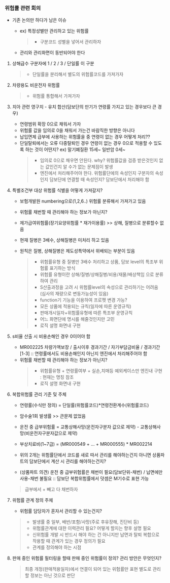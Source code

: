 


  ### 위험률 관련 회의
* 기존 논의만 하다가 남은 이슈
   - ex) 특정성별만 관리하고 있는 위험률 
        > - 구분코드 성별을 넣어서 관리하자
                
   - 관리와 관리화면이 동반되어야 한다
  
 1. 상해급수 구분자에 1 / 2 / 3 / 단일률 이 구분 
     > - 단일률을 분리해서 별도의 위험률코드를 가져가자
   
 2. 차량용도 비운전자 위험률 
       > - 위험률 통합해서 가져가자 
   
 3. 치아 관련 영구치 - 유치 합산(담보단의 만기가 연령률 가지고 있는 경우보다 큰 경우)
    - 연령범위 확장 0으로 채워서 가자
    - 위험률 값을 임의로 0을 채워서 가는건 바람직한 방향은 아니다 
    - 납입면제 급부에 사용하는 위험률을 중 연령이 없는 경우 어떻게 처리??
    - 단일탈퇴에서는 오류 다중탈퇴인 경우 연령이 없는 경우 0으로 적용할 수 있도록 하는 것이 어떤지?
     ex) 말기폐질환 15세~  일반암 0세~
        > - 임의로 0으로 채우면 안된다. why? 위험률값을 검증 받은것인지 없는 값인건지 알 수가 없는 문제점이 발생
        > - 엔진에서 처리해주어야 한다.  위험률단에의 속성인지 구분자의 속성인지 담보단에 연결할 때 속성인지? 담보단에서 처리해야 함
     
 4. 특별조건부 대상 위험률 식별을 어떻게 가져갈지?
    - 보험개발원 numbering으로(1,2,6..) 위험률 분류해서 가져가고 있음 
    - 위험률 채번할 때 관리해야 하는 정보가 아닌지?
    - 제가급여위험률(장기요양위험률 * 재가이용률) >> 상해, 질병으로 분류할수 없음
    - 현재 질병은 3배수, 상해질병은 미처리 하고 있음
    - 원칙은 질병, 상해질병은 제도성특약에서 위배되는 부분이 있음

        >- 위험률유형 중 질병만 3배수 처리하고 상품, 담보 level의 특조부 위험률 표기하는 방식
        >-  위험률 유형이란 상해/질병/상해질병/비용/재물/배상책임 으로 분류하여 관리
       >-  S산출과정을 고려 시 위험률level의 속성으로 관리하기는 어려움
       (심사의 재량으로 변동가능성이 있음)
       >- function기 기능을 이용하여 프로펫 변경 가능?
       >- 모든 상품에 적용되는 규칙(일자에 따른 운영규칙)
       >- 판매개시일자+위험률유형에 따른 특조부 운영규칙
       >- 어느 화면단에 명시를 해줄것인지만 고민 
        >- 로직 설명 화면내 구현
                
 5. s비율 산출 시 비용손해인 경우 0이어야 함
    - MR002225 차량가액보장  / 출시이후 경과기간 / 자기부담금비율 / 경과기간 [1-3] 
      :: 연령률에서도  비용손해인지 아닌지 엔진에서 처리해주어야 함
    - 위험률 채번할 때 관리해야 하는 정보가 아닌지?
        >- 위험률유형 + 연령률여부 + 실손,치매등 예외케이스만 엔진내 구현 : 현재는 명칭 참조
        >- 로직 설명 화면내 구현
    
 6. 복합위험률 관리 기준 및 주체
    - 연령률(수식만 정의) = 단일률(위험률코드)*연령전환계수(위험률코드)   
    - 암수술1회 발생률 >> 큰문제 없었음
    - 운전 중 급부위험률 = 교통상해사망(운전자구분자 값으로 제약) - 교통상해사망(비운전자구분자값으로 제약)
    - 부상치료비(1~7급) = (MR000549 + ... + MR000555) * MR002214

    - 위의 2개는 위험률단에서 코드를 새로 따서 관리를 해야하는건지 아니면 상품파트의 담보단에서 계산 시 관리를 해야하는건지?
    - (상품파트 의견) 운전 중 급부위험률은 채번이 필요(담보단위-채번) / 납면에만 사용-채번 불필요 
      :: 담보단 복합위험률에서 덧셈은 M기수로 표현 가능
     > 급부에서 + 빼고 다 채번하자

  7. 위험률 관계 정의 주체
     - 위험률 담당자가 혼자서 관리할 수 있는건지?
     > - 발생률 중 일부, 배반/포함/사망(주로 후유장해, 진단비 등)
     > - 위험률관계에 대한 이력관리 필요? 어떻게 할지는 향후 설명 필요
     > - 신위험률 개발 시 반드시 해야 하는 건 아니지만 납면과 탈퇴 복합으로 작용할 때 관계가 있는 경우 정의가 필요 
     > - 관계를 정의해야 하는 시점 
     
  8. 판매 중인 위험률 필터링을 할때 판매 중인 위험률이 정의? 관리 방안은 무엇인지? 
     > 최종 개정(판매적용일자)에서 연결이 되어 있는 위험률만 표현
     > 별도로 관리 할 정보는 아닌 것으로 판단

<!--stackedit_data:
eyJoaXN0b3J5IjpbLTE2NTc2MDMxMjcsNjA1NjQ0MDQ5LDE4Nj
UxMjQ4OTUsMTQ0NDIxMTAyMV19
-->